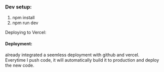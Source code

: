 ### Dev setup:

1. npm install
2. npm run dev

Deploying to Vercel:

#### Deployment:

already integrated a seemless deployment with github and vercel. Everytime I push code, it will automatically build it to production and deploy the new code.
